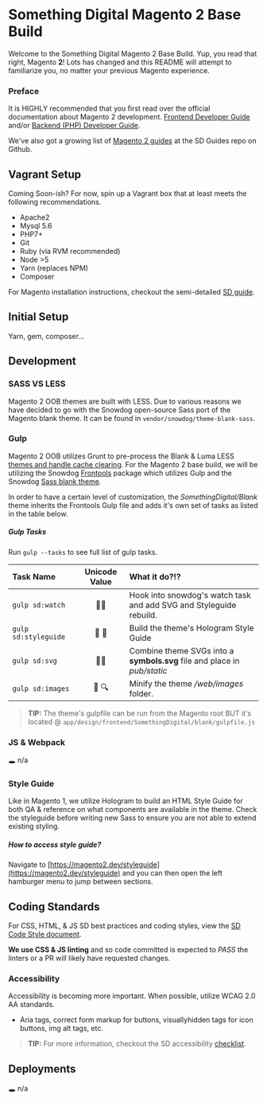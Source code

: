 # Something Digital Magento 2 Base Build

Welcome to the Something Digital Magento 2 Base Build. Yup, you read that right, Magento **2**! Lots has changed and this README will attempt to familiarize you, no matter your previous Magento experience.

### Preface

It is HIGHLY recommended that you first read over the official documentation about Magento 2 development. [Frontend Developer Guide](http://devdocs.magento.com/guides/v2.1/frontend-dev-guide/bk-frontend-dev-guide.html) and/or [Backend (PHP) Developer Guide](http://devdocs.magento.com/guides/v2.1/extension-dev-guide/bk-extension-dev-guide.html).

We've also got a growing list of [Magento 2 guides](https://github.com/sdinteractive/SomethingDigital-Guides/tree/master/Workflows/Magento2) at the SD Guides repo on Github.

## Vagrant Setup

Coming Soon-ish? For now, spin up a Vagrant box that at least meets the following recommendations.

- Apache2
- Mysql 5.6
- PHP7+
- Git
- Ruby (via RVM recommended)
- Node >5
- Yarn (replaces NPM)
- Composer

For Magento installation instructions, checkout the semi-detailed [SD guide](https://github.com/sdinteractive/SomethingDigital-Guides/tree/master/Workflows/Magento2/Installation.md).

## Initial Setup

Yarn, gem, composer...

## Development

### SASS VS LESS

Magento 2 OOB themes are built with LESS. Due to various reasons we have decided to go with the Snowdog open-source Sass port of the Magento blank theme. It can be found in `vendor/snowdog/theme-blank-sass`.

### Gulp

Magento 2 OOB utilizes Grunt to pre-process the Blank & Luma LESS [themes and handle cache clearing](http://devdocs.magento.com/guides/v2.0/frontend-dev-guide/css-topics/css_debug.html#grunt_commands). For the Magento 2 base build, we will be utilizing the Snowdog [Frontools](https://github.com/SnowdogApps/magento2-frontools) package which utilizes Gulp and the Snowdog [Sass blank theme](https://github.com/SnowdogApps/magento2-theme-blank-sass).

In order to have a certain level of customization, the *SomethingDigital/Blank* theme inherits the Frontools Gulp file and adds it's own set of tasks as listed in the table below.

##### Gulp Tasks

Run `gulp --tasks` to see full list of gulp tasks.

Task Name              | Unicode Value | What it do?!?
:---------------------- |:---: | :-----------------
`gulp sd:watch`        | 👀👀 | Hook into snowdog's watch task and add SVG and Styleguide rebuild.
`gulp sd:styleguide`   | 🎨 📓 | Build the theme's Hologram Style Guide
`gulp sd:svg`          | 🎏🆒 | Combine theme SVGs into a **symbols.svg** file and place in *pub/static*
`gulp sd:images`       | 📸 🔍 | Minify the theme */web/images* folder.

> **TIP:** The theme's gulpfile can be run from the Magento root BUT it's located @ `app/design/frontend/SomethingDigital/blank/gulpfile.js`


### JS & Webpack

🕳 n/a


### Style Guide

Like in Magento 1, we utilize Hologram to build an HTML Style Guide for both QA & reference on what components are available in the theme. Check the styleguide before writing new Sass to ensure you are not able to extend existing styling.

##### How to access style guide?

Navigate to [https://magento2.dev/styleguide](https://magento2.dev/styleguide) and you can then open the left hamburger menu to jump between sections.

## Coding Standards

For CSS, HTML, & JS SD best practices and coding styles, view the [SD Code Style document](https://github.com/sdinteractive/SomethingDigital-Guides/blob/master/Standards/CodeStyle.md).

**We use CSS & JS linting** and so code committed is expected to *PASS* the linters or a PR will likely have requested changes.

### Accessibility

Accessibility is becoming more important. When possible, utilize WCAG 2.0 AA standards.

- Aria tags, correct form markup for buttons, visuallyhidden tags for icon buttons, img alt tags, etc.

> **TIP:** For more information, checkout the SD accessibility [checklist](https://github.com/sdinteractive/SomethingDigital-Guides/tree/master/Standards/Accessibility).


## Deployments

🕳 n/a
